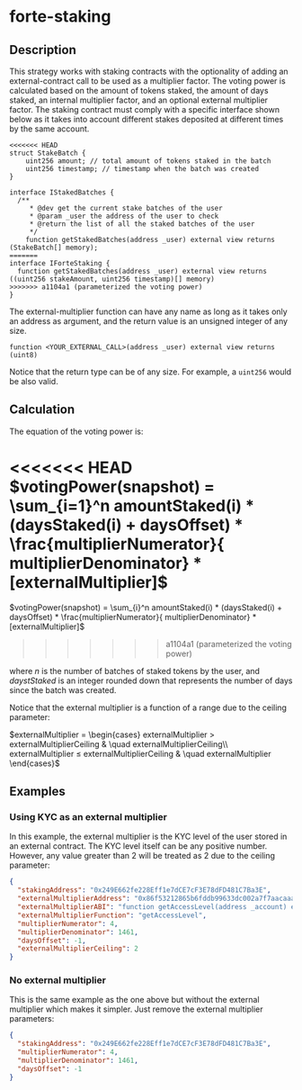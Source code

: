 # forte-staking

## Description

This strategy works with staking contracts with the optionality of adding an external-contract call to be used as a multiplier factor. The voting power is calculated based on the amount of tokens staked, the amount of days staked, an internal multiplier factor, and an optional external multiplier factor. The staking contract must comply with a specific interface shown below as it takes into account different stakes deposited at different times by the same account.

```solidity
<<<<<<< HEAD
struct StakeBatch {
    uint256 amount; // total amount of tokens staked in the batch
    uint256 timestamp; // timestamp when the batch was created
}

interface IStakedBatches {
  /**
     * @dev get the current stake batches of the user
     * @param _user the address of the user to check
     * @return the list of all the staked batches of the user
     */
    function getStakedBatches(address _user) external view returns (StakeBatch[] memory);
=======
interface IForteStaking {
  function getStakedBatches(address _user) external view returns ((uint256 stakeAmount, uint256 timestamp)[] memory)
>>>>>>> a1104a1 (parameterized the voting power)
}
```

The external-multiplier function can have any name as long as it takes only an address as argument, and the return value is an unsigned integer of any size.

```solidity
function <YOUR_EXTERNAL_CALL>(address _user) external view returns (uint8)
```

Notice that the return type can be of any size. For example, a `uint256` would be also valid.

## Calculation

The equation of the voting power is:

<<<<<<< HEAD
$votingPower(snapshot) = \sum_{i=1}^n amountStaked(i) * (daysStaked(i) + daysOffset) * \frac{multiplierNumerator}{ multiplierDenominator} * [externalMultiplier]$
=======
$votingPower(snapshot) = \sum_{i}^n amountStaked(i) * (daysStaked(i) + daysOffset) * \frac{multiplierNumerator}{ multiplierDenominator} * [externalMultiplier]$
>>>>>>> a1104a1 (parameterized the voting power)

where _n_ is the number of batches of staked tokens by the user, and _daystStaked_ is an integer rounded down that represents the number of days since the batch was created.

Notice that the external multiplier is a function of a range due to the ceiling parameter:

$externalMultiplier =
  \begin{cases}
    externalMultiplier > externalMultiplierCeiling  & \quad externalMultiplierCeiling\\
    externalMultiplier ≤ externalMultiplierCeiling  & \quad externalMultiplier
  \end{cases}$

## Examples

### Using KYC as an external multiplier

In this example, the external multiplier is the KYC level of the user stored in an external contract. The KYC level itself can be any positive number. However, any value greater than 2 will be treated as 2 due to the ceiling parameter:

```json
{
  "stakingAddress": "0x249E662fe228Eff1e7dCE7cF3E78dFD481C7Ba3E",
  "externalMultiplierAddress": "0x86f53212865b6fddb99633dc002a7f7aacaaa8db",
  "externalMultiplierABI": "function getAccessLevel(address _account) external view returns (uint8)",
  "externalMultiplierFunction": "getAccessLevel",
  "multiplierNumerator": 4,
  "multiplierDenominator": 1461,
  "daysOffset": -1,
  "externalMultiplierCeiling": 2
}
```

### No external multiplier

This is the same example as the one above but without the external multiplier which makes it simpler. Just remove the external multiplier parameters:

```json
{
  "stakingAddress": "0x249E662fe228Eff1e7dCE7cF3E78dFD481C7Ba3E",
  "multiplierNumerator": 4,
  "multiplierDenominator": 1461,
  "daysOffset": -1
}
```

